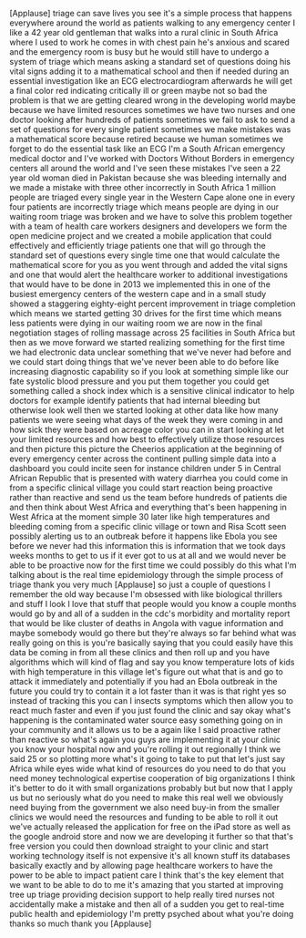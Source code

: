 
[Applause]
triage can save lives you see it&#39;s a
simple process that happens everywhere
around the world as patients walking to
any emergency center I like a 42 year
old gentleman that walks into a rural
clinic in South Africa where I used to
work he comes in with chest pain he&#39;s
anxious and scared and the emergency
room is busy but he would still have to
undergo a system of triage which means
asking a standard set of questions doing
his vital signs adding it to a
mathematical school and then if needed
during an essential investigation like
an ECG electrocardiogram afterwards he
will get a final color red indicating
critically ill or green maybe not so bad
the problem is that we are getting
cleared wrong in the developing world
maybe because we have limited resources
sometimes we have two nurses and one
doctor looking after hundreds of
patients sometimes we fail to ask to
send a set of questions for every single
patient sometimes we make mistakes was a
mathematical score because retired
because we human sometimes we forget to
do the essential task like an ECG I&#39;m a
South African emergency medical doctor
and I&#39;ve worked with Doctors Without
Borders in emergency centers all around
the world and I&#39;ve seen these mistakes
I&#39;ve seen a 22 year old woman died in
Pakistan because she was bleeding
internally and we made a mistake with
three other incorrectly in South Africa
1 million people are triaged every
single year in the Western Cape alone
one in every four patients are
incorrectly triage
which means people are dying in our
waiting room triage was broken and we
have to solve this problem together with
a team of health care workers designers
and developers we form the open medicine
project and we created a mobile
application that could effectively and
efficiently triage patients one that
will go through the standard set of
questions every single time one that
would calculate the mathematical score
for you as you went through and added
the vital signs and one that would alert
the healthcare worker to additional
investigations that would have to be
done in 2013 we implemented this in one
of the busiest emergency centers of the
western cape and in a small study showed
a staggering eighty-eight percent
improvement in triage completion which
means we started getting 30 drives for
the first time which means less patients
were dying in our waiting room we are
now in the final negotiation stages of
rolling massage across 25 facilities in
South Africa but then as we move forward
we started realizing something for the
first time we had electronic data
unclear something that we&#39;ve never had
before and we could start doing things
that we&#39;ve never been able to do before
like increasing diagnostic capability so
if you look at something simple like our
fate systolic blood pressure and you put
them together you could get something
called a shock index which is a
sensitive clinical indicator to help
doctors for example identify patients
that had internal bleeding but otherwise
look well then we started looking at
other data like how many patients we
were seeing what days of the week they
were coming in and how sick they were
based on acreage color you can in start
looking at let your limited resources
and how best to effectively utilize
those resources and then picture this
picture the Cheerios application at the
beginning of every emergency center
across the continent pulling simple data
into a dashboard you could incite seen
for instance children under 5 in Central
African Republic that is presented with
watery diarrhea you could come in from a
specific clinical village you could
start reaction being proactive rather
than reactive and send us the team
before hundreds of patients die and then
think about West Africa and everything
that&#39;s been happening in West Africa at
the moment simple 30 later like high
temperatures and bleeding coming from a
specific clinic village or town and Risa
Scott seen possibly alerting us to an
outbreak before it happens like Ebola
you see before we never had this
information this is information that we
took days weeks months to get to us if
it ever got to us at all and we would
never be able to be proactive now for
the first time we could possibly do this
what I&#39;m talking about is the real time
epidemiology through the simple process
of triage thank you very much
[Applause]
so just a couple of questions I remember
the old way because I&#39;m obsessed with
like biological thrillers and stuff I
look I love that stuff that people would
you know a couple months would go by and
all of a sudden in the cdc&#39;s morbidity
and mortality report that would be like
cluster of deaths in Angola with vague
information and maybe somebody would go
there but they&#39;re always so far behind
what was really going on this is you&#39;re
basically saying that you could easily
have this data be coming in from all
these clinics and then roll up and you
have algorithms which will kind of flag
and say you know temperature lots of
kids with high temperature in this
village let&#39;s figure out what that is
and go to attack it immediately and
potentially if you had an Ebola outbreak
in the future you could try to contain
it a lot faster than it was is that
right yes so instead of tracking this
you can I insects symptoms which then
allow you to react much faster and even
if you just found the clinic and say
okay what&#39;s happening is the
contaminated water source easy something
going on in your community and it allows
us to be a again like I said proactive
rather than reactive so what&#39;s again you
guys are implementing it at your clinic
you know your hospital now and you&#39;re
rolling it out regionally I think we
said 25 or so plotting more what&#39;s it
going to take to put that let&#39;s just say
Africa while eyes wide what kind of
resources do you need to do that you
need money technological expertise
cooperation of big organizations I think
it&#39;s better to do it with small
organizations probably but but now that
I apply us but no seriously what do you
need to make this real well we obviously
need buying from the government we also
need buy-in from the smaller clinics we
would need the resources and funding to
be able to roll it out we&#39;ve actually
released the application for free on the
iPad store as well as the google android
store and now we are developing it
further so that that&#39;s free version you
could then download straight to your
clinic and start working technology
itself is not expensive it&#39;s all known
stuff its databases basically exactly
and by allowing page
healthcare workers to have the power to
be able to impact patient care I think
that&#39;s the key element that we want to
be able to do to me it&#39;s amazing that
you started at improving tree up triage
providing decision support to help
really tired nurses not accidentally
make a mistake and then all of a sudden
you get to real-time public health and
epidemiology I&#39;m pretty psyched about
what you&#39;re doing thanks so much thank
you
[Applause]
